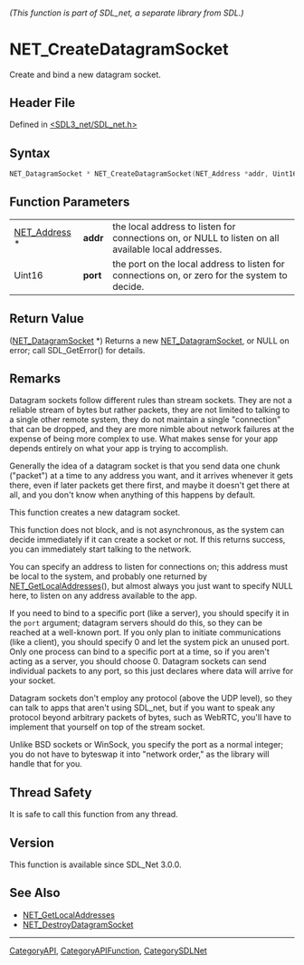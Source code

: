 ###### (This function is part of SDL_net, a separate library from SDL.)
# NET_CreateDatagramSocket

Create and bind a new datagram socket.

## Header File

Defined in [<SDL3_net/SDL_net.h>](https://github.com/libsdl-org/SDL_net/blob/main/include/SDL3_net/SDL_net.h)

## Syntax

```c
NET_DatagramSocket * NET_CreateDatagramSocket(NET_Address *addr, Uint16 port);
```

## Function Parameters

|                              |          |                                                                                                     |
| ---------------------------- | -------- | --------------------------------------------------------------------------------------------------- |
| [NET_Address](NET_Address) * | **addr** | the local address to listen for connections on, or NULL to listen on all available local addresses. |
| Uint16                       | **port** | the port on the local address to listen for connections on, or zero for the system to decide.       |

## Return Value

([NET_DatagramSocket](NET_DatagramSocket) *) Returns a new
[NET_DatagramSocket](NET_DatagramSocket), or NULL on error; call
SDL_GetError() for details.

## Remarks

Datagram sockets follow different rules than stream sockets. They are not a
reliable stream of bytes but rather packets, they are not limited to
talking to a single other remote system, they do not maintain a single
"connection" that can be dropped, and they are more nimble about network
failures at the expense of being more complex to use. What makes sense for
your app depends entirely on what your app is trying to accomplish.

Generally the idea of a datagram socket is that you send data one chunk
("packet") at a time to any address you want, and it arrives whenever it
gets there, even if later packets get there first, and maybe it doesn't get
there at all, and you don't know when anything of this happens by default.

This function creates a new datagram socket.

This function does not block, and is not asynchronous, as the system can
decide immediately if it can create a socket or not. If this returns
success, you can immediately start talking to the network.

You can specify an address to listen for connections on; this address must
be local to the system, and probably one returned by
[NET_GetLocalAddresses](NET_GetLocalAddresses)(), but almost always you
just want to specify NULL here, to listen on any address available to the
app.

If you need to bind to a specific port (like a server), you should specify
it in the `port` argument; datagram servers should do this, so they can be
reached at a well-known port. If you only plan to initiate communications
(like a client), you should specify 0 and let the system pick an unused
port. Only one process can bind to a specific port at a time, so if you
aren't acting as a server, you should choose 0. Datagram sockets can send
individual packets to any port, so this just declares where data will
arrive for your socket.

Datagram sockets don't employ any protocol (above the UDP level), so they
can talk to apps that aren't using SDL_net, but if you want to speak any
protocol beyond arbitrary packets of bytes, such as WebRTC, you'll have to
implement that yourself on top of the stream socket.

Unlike BSD sockets or WinSock, you specify the port as a normal integer;
you do not have to byteswap it into "network order," as the library will
handle that for you.

## Thread Safety

It is safe to call this function from any thread.

## Version

This function is available since SDL_Net 3.0.0.

## See Also

- [NET_GetLocalAddresses](NET_GetLocalAddresses)
- [NET_DestroyDatagramSocket](NET_DestroyDatagramSocket)

----
[CategoryAPI](CategoryAPI), [CategoryAPIFunction](CategoryAPIFunction), [CategorySDLNet](CategorySDLNet)

